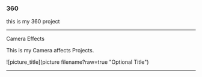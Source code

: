 ### 360

this is my 360 project

<script src="//360.vizor.io/scripts/embed.js" data-vizorurl="https://360.vizor.io/embed/v/grr7z" ></script>

***

Camera Effects

This is my Camera affects Projects.

![picture_title](picture filename?raw=true "Optional Title")

***
